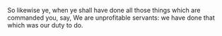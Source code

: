 So likewise ye, when ye shall have done all those things which are commanded you, say, We are unprofitable servants: we have done that which was our duty to do.

